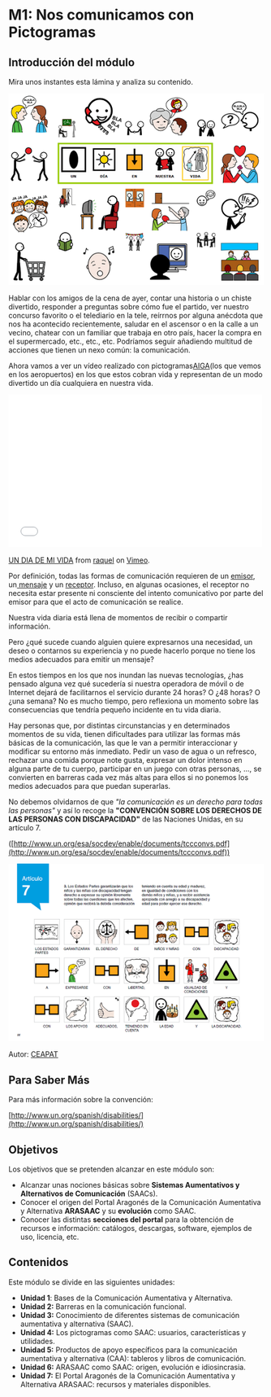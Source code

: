 
# M1: Nos comunicamos con Pictogramas

## Introducción del módulo

Mira unos instantes esta lámina y analiza su contenido.

![Fig 1.1 "Un día en nuestra vida" - Autores: José Manuel Marcos y David Romero Licencia: CC BY-NC-SA](img/un_dia_nuestra_vida.png)

Hablar con los amigos de la cena de ayer, contar una historia o un chiste divertido, responder a preguntas sobre cómo fue el partido, ver nuestro concurso favorito o el telediario en la tele, reírrnos por alguna anécdota que nos ha acontecido recientemente, saludar en el ascensor o en la calle a un vecino, chatear con un familiar que trabaja en otro país, hacer la compra en el supermercado, etc., etc., etc. Podríamos seguir añadiendo multitud de acciones que tienen un nexo común: la comunicación.

Ahora vamos a ver un vídeo realizado con pictogramas[AIGA](http://es.wikipedia.org/wiki/AIGA)(los que vemos en los aeropuertos) en los que estos cobran vida y representan de un modo divertido un día cualquiera en nuestra vida.

<iframe src="//player.vimeo.com/video/21462452" frameborder="0" width="500" height="300"></iframe>

[UN DIA DE MI VIDA](http://vimeo.com/21462452) from [raquel](http://vimeo.com/user6398784) on [Vimeo](https://vimeo.com).

Por definición, todas las formas de comunicación requieren de un [emisor](http://es.wikipedia.org/wiki/Emisor), un[ mensaje](http://es.wikipedia.org/wiki/Mensaje) y un [receptor](http://es.wikipedia.org/wiki/Receptor_(comunicaci%C3%B3n)). Incluso, en algunas ocasiones, el receptor no necesita estar presente ni consciente del intento comunicativo por parte del emisor para que el acto de comunicación se realice.

Nuestra vida diaria está llena de momentos de recibir o compartir información.

Pero ¿qué sucede cuando alguien quiere expresarnos una necesidad, un deseo o contarnos su experiencia y no puede hacerlo porque no tiene los medios adecuados para emitir un mensaje?

En estos tiempos en los que nos inundan las nuevas tecnologías, ¿has pensado alguna vez qué sucedería si nuestra operadora de móvil o de Internet dejará de facilitarnos el servicio durante 24 horas? O ¿48 horas? O ¿una semana? No es mucho tiempo, pero reflexiona un momento sobre las consecuencias que tendría pequeño incidente en tu vida diaria.

Hay personas que, por distintas circunstancias y en determinados momentos de su vida, tienen dificultades para utilizar las formas más básicas de la comunicación, las que le van a permitir interaccionar y modificar su entorno más inmediato. Pedir un vaso de agua o un refresco, rechazar una comida porque note gusta, expresar un dolor intenso en alguna parte de tu cuerpo, participar en un juego con otras personas, ..., se convierten en barreras cada vez más altas para ellos si no ponemos los medios adecuados para que puedan superarlas.

No debemos olvidarnos de que *"la comunicación es un derecho para todas las personas"* y así lo recoge la **"CONVENCIÓN SOBRE LOS DERECHOS DE LAS PERSONAS CON DISCAPACIDAD"** de las Naciones Unidas, en su artículo 7.

([http://www.un.org/esa/socdev/enable/documents/tccconvs.pdf](http://www.un.org/esa/socdev/enable/documents/tccconvs.pdf))


![1.2 Captura del art. 7 de la Convención de Derechos de Personas con Discapacidad traducida a pictogramas](img/convencion_art7.png)

Autor: [CEAPAT](http://www.ceapat.es/ceapat_01/centro_documental/tecnologiasinformacion/sistemas_comunicacion_aumentativa/IM_035263)

## Para Saber Más

Para más información sobre la convención:

[http://www.un.org/spanish/disabilities/](http://www.un.org/spanish/disabilities/)

## Objetivos

Los objetivos que se pretenden alcanzar en este módulo son:

- Alcanzar unas nociones básicas sobre **Sistemas Aumentativos y Alternativos de Comunicación** (SAACs).
- Conocer el origen del Portal Aragonés de la Comunicación Aumentativa y Alternativa **ARASAAC** y su **evolución** como SAAC.
- Conocer las distintas **secciones del portal** para la obtención de recursos e información: catálogos, descargas, software, ejemplos de uso, licencia, etc.

## Contenidos

Este módulo se divide en las siguientes unidades:

- **Unidad 1**: Bases de la Comunicación Aumentativa y Alternativa.
- **Unidad 2:** Barreras en la comunicación funcional.
- **Unidad 3:** Conocimiento de diferentes sistemas de comunicación aumentativa y alternativa (SAAC).
- **Unidad 4:** Los pictogramas como SAAC: usuarios, características y utilidades.
- **Unidad 5:** Productos de apoyo específicos para la comunicación aumentativa y alternativa (CAA): tableros y libros de comunicación.
- **Unidad 6:** ARASAAC como SAAC: origen, evolución e idiosincrasia.
- **Unidad 7:** El Portal Aragonés de la Comunicación Aumentativa y Alternativa ARASAAC: recursos y materiales disponibles.

